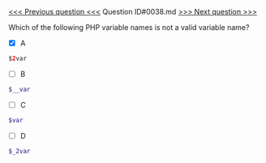 [<<< Previous question <<<](0037.md)  Question ID#0038.md  [>>> Next question >>>](0039.md) 

Which of the following PHP variable names is not a valid variable name?

- [x] A
```php
$2var
```

- [ ] B
```php
$__var
```

- [ ] C
```php
$var
```

- [ ] D
```php
$_2var
```
